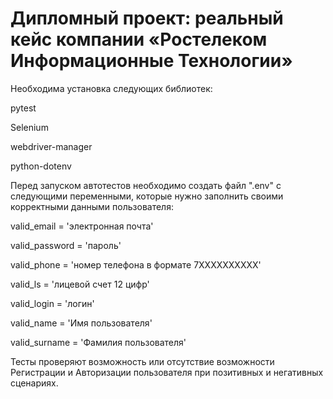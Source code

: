 # Дипломный проект: реальный кейс компании «Ростелеком Информационные Технологии»

Необходима установка следующих библиотек:

pytest	

Selenium

webdriver-manager

python-dotenv

Перед запуском автотестов необходимо создать файл ".env" с следующими переменными, которые нужно заполнить своими корректными данными пользователя:

valid_email = 'электронная почта'

valid_password = 'пароль'

valid_phone = 'номер телефона в формате 7XXXXXXXXXX'

valid_ls = 'лицевой счет 12 цифр'

valid_login = 'логин'

valid_name = 'Имя пользователя'

valid_surname = 'Фамилия пользователя'

Тесты проверяют возможность или отсутствие возможности Регистрации и Авторизации пользователя при позитивных и негативных сценариях.

